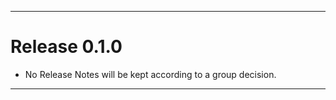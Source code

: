 ______________________________________________________________________

# Release 0.1.0

- No Release Notes will be kept according to a group decision.

______________________________________________________________________
